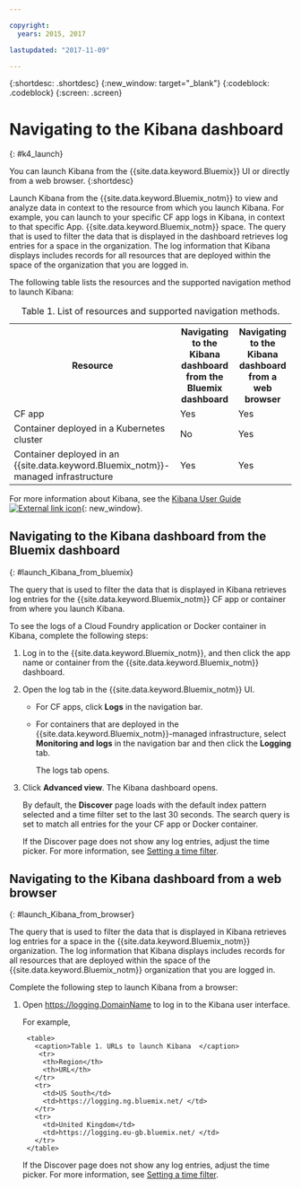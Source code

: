 ```yaml
---

copyright:
  years: 2015, 2017

lastupdated: "2017-11-09"

---
```



{:shortdesc: .shortdesc}
{:new_window: target="_blank"}
{:codeblock: .codeblock}
{:screen: .screen}


# Navigating to the Kibana dashboard
{: #k4_launch}

You can launch Kibana from the {{site.data.keyword.Bluemix}} UI or directly from a web browser.
{:shortdesc}

Launch Kibana from the {{site.data.keyword.Bluemix_notm}} to view and analyze data in context to the resource from which you launch Kibana. For example, you can launch to your specific CF app logs in Kibana, in context to that specific App.
    {{site.data.keyword.Bluemix_notm}} space. The query that is used to filter the data that is displayed in the dashboard retrieves log entries for a space in the organization. The log information that Kibana displays includes records for all resources that are deployed within the space of the organization that you are logged in. 

The following table lists the resources and the supported navigation method to launch Kibana:

<table>
<caption>Table 1. List of resources and supported navigation methods. </caption>
  <tr>
    <th>Resource</th>
    <th>Navigating to the Kibana dashboard from the Bluemix dashboard</th>
    <th>Navigating to the Kibana dashboard from a web browser</th>
  <tr>
  <tr>
    <td>CF app</td>
    <td>Yes</td>
    <td>Yes</td>
  <tr>  
  <tr>
    <td>Container deployed in a Kubernetes cluster</td>
    <td>No</td>
    <td>Yes</td>
  <tr>  
  <tr>
    <td>Container deployed in an {{site.data.keyword.Bluemix_notm}}-managed infrastructure</td>
    <td>Yes</td>
    <td>Yes</td>
  <tr>  
</table>

For more information about Kibana, see the [Kibana User Guide ![External link icon](../../../icons/launch-glyph.svg "External link icon")](https://www.elastic.co/guide/en/kibana/4.1/index.html){: new_window}.
    

##  Navigating to the Kibana dashboard from the Bluemix dashboard
{: #launch_Kibana_from_bluemix}

The query that is used to filter the data that is displayed in Kibana retrieves log entries for the {{site.data.keyword.Bluemix_notm}} CF app or container from where you launch Kibana.

To see the logs of a Cloud Foundry application or Docker container in Kibana, complete the following steps:

1. Log in to the {{site.data.keyword.Bluemix_notm}}, and then click the app name or container from the {{site.data.keyword.Bluemix_notm}} dashboard. 
    
2. Open the log tab in the {{site.data.keyword.Bluemix_notm}} UI.

    * For CF apps, click **Logs** in the navigation bar. 
    * For containers that are deployed in the {{site.data.keyword.Bluemix_notm}}-managed infrastructure, select **Monitoring and logs** in the navigation bar and then click the **Logging** tab. 
    
        The logs tab opens.  

3. Click **Advanced view**. The Kibana dashboard opens.

    By default, the **Discover** page loads with the default index pattern selected and a time filter set to the last 30 seconds. The search query is set to match all entries for the your CF app or Docker container.

    If the Discover page does not show any log entries, adjust the time picker. For more information, see [Setting a time filter](logging_kibana_set_time_filter.html#set_time_filter).


##  Navigating to the Kibana dashboard from a web browser
{: #launch_Kibana_from_browser}

The query that is used to filter the data that is displayed in Kibana retrieves log entries for a space in the {{site.data.keyword.Bluemix_notm}} organization. The log information that Kibana displays includes records for all resources that are deployed within the space of the {{site.data.keyword.Bluemix_notm}} organization that you are logged in.

Complete the following step to launch Kibana from a browser:

1. Open [https://logging.<span class="keyword" data-hd-keyref="DomainName">DomainName</span>](https://logging.{DomainName}) to log in to the Kibana user interface.
    
    For example, 
      
        <table>
          <caption>Table 1. URLs to launch Kibana  </caption>
           <tr>
            <th>Region</th>
            <th>URL</th>
          </tr>
          <tr>
            <td>US South</td>
            <td>https://logging.ng.bluemix.net/ </td>
          </tr>
          <tr>
            <td>United Kingdom</td>
            <td>https://logging.eu-gb.bluemix.net/ </td>
          </tr>
        </table>

    If the Discover page does not show any log entries, adjust the time picker. For more information, see [Setting a time filter](logging_kibana_set_time_filter.html#set_time_filter).


